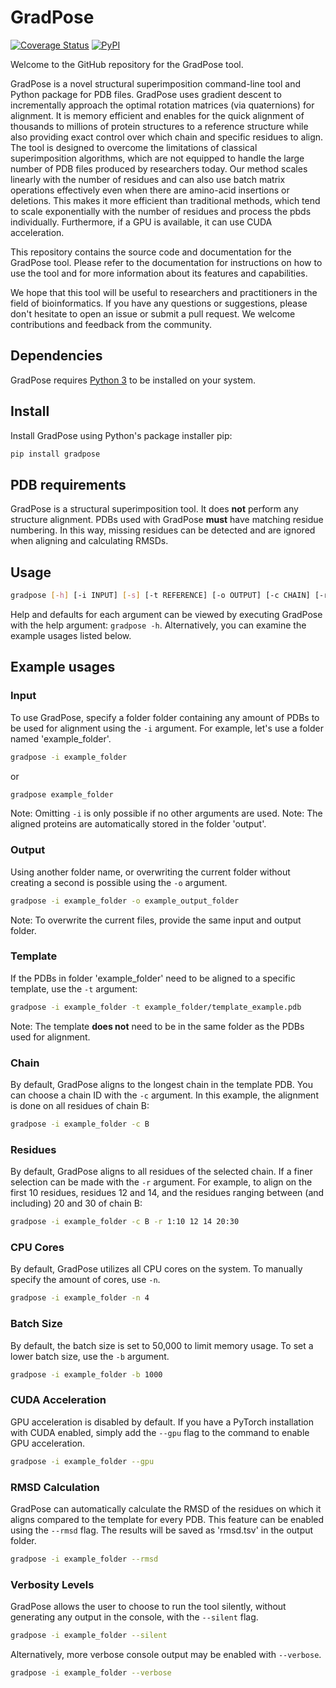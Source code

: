 # GradPose
[![Coverage Status](https://coveralls.io/repos/github/X-lab-3D/GradPose/badge.svg?branch=main)](https://coveralls.io/github/X-lab-3D/GradPose?branch=main)
[![PyPI](https://img.shields.io/pypi/v/gradpose)](https://pypi.org/project/gradpose/)


Welcome to the GitHub repository for the GradPose tool.

GradPose is a novel structural superimposition command-line tool and Python package for PDB files. GradPose uses gradient descent to incrementally approach the optimal rotation matrices (via quaternions) for alignment.  It is memory efficient and enables for the quick alignment of thousands to millions of protein structures to a reference structure while also providing exact control over which chain and specific residues to align. The tool is designed to overcome the limitations of classical superimposition algorithms, which are not equipped to handle the large number of PDB files produced by researchers today. Our method scales linearly with the number of residues and can also use batch matrix operations effectively even when there are amino-acid insertions or deletions. This makes it more efficient than traditional methods, which tend to scale exponentially with the number of residues and process the pbds individually. Furthermore, if a GPU is available, it can use CUDA acceleration.

This repository contains the source code and documentation for the GradPose tool. Please refer to the documentation for instructions on how to use the tool and for more information about its features and capabilities.

We hope that this tool will be useful to researchers and practitioners in the field of bioinformatics. If you have any questions or suggestions, please don't hesitate to open an issue or submit a pull request. We welcome contributions and feedback from the community.


## Dependencies
GradPose requires [Python 3](https://www.python.org/downloads/) to be installed on your system.


## Install

Install GradPose using Python's package installer pip:
```sh
pip install gradpose
```

## PDB requirements
GradPose is a structural superimposition tool. It does **not** perform any structure alignment. PDBs used with GradPose **must** have matching residue numbering. In this way, missing residues can be detected and are ignored when aligning and calculating RMSDs.

## Usage

```sh
gradpose [-h] [-i INPUT] [-s] [-t REFERENCE] [-o OUTPUT] [-c CHAIN] [-r RESIDUES [RESIDUES ...]] [-n N_CORES] [-b BATCH_SIZE] [--gpu] [--rmsd] [--silent] [--verbose]
```
Help and defaults for each argument can be viewed by executing GradPose with the help argument: ``gradpose -h``.
Alternatively, you can examine the example usages listed below.

## Example usages

### Input
To use GradPose, specify a folder folder containing any amount of PDBs to be used for alignment using the ``-i`` argument.
For example, let's use a folder named 'example_folder'.
```sh
gradpose -i example_folder
```
or
```sh
gradpose example_folder
```
Note: Omitting ``-i`` is only possible if no other arguments are used.
Note: The aligned proteins are automatically stored in the folder 'output'.

### Output
Using another folder name, or overwriting the current folder without creating a second is possible using the ``-o`` argument.
```sh
gradpose -i example_folder -o example_output_folder
```
Note: To overwrite the current files, provide the same input and output folder.

### Template
If the PDBs in folder 'example_folder' need to be aligned to a specific template, use the ``-t`` argument:
```sh
gradpose -i example_folder -t example_folder/template_example.pdb
```
Note: The template **does not** need to be in the same folder as the PDBs used for alignment.

### Chain
By default, GradPose aligns to the longest chain in the template PDB. You can choose a chain ID with the ``-c`` argument.
In this example, the alignment is done on all residues of chain B:
```sh
gradpose -i example_folder -c B
```

### Residues
By default, GradPose aligns to all residues of the selected chain. If a finer selection can be made with the ``-r`` argument.
For example, to align on the first 10 residues, residues 12 and 14, and the residues ranging between (and including) 20 and 30 of chain B:
```sh
gradpose -i example_folder -c B -r 1:10 12 14 20:30
```

### CPU Cores
By default, GradPose utilizes all CPU cores on the system. To manually specify the amount of cores, use ``-n``.
```sh
gradpose -i example_folder -n 4
```

### Batch Size
By default, the batch size is set to 50,000 to limit memory usage. To set a lower batch size, use the ``-b`` argument.
```sh
gradpose -i example_folder -b 1000
```

### CUDA Acceleration
GPU acceleration is disabled by default. If you have a PyTorch installation with CUDA enabled, simply add the ``--gpu`` flag to the command to enable GPU acceleration.
```sh
gradpose -i example_folder --gpu
```

### RMSD Calculation
GradPose can automatically calculate the RMSD of the residues on which it aligns compared to the template for every PDB. This feature can be enabled using the ``--rmsd`` flag. The results will be saved as 'rmsd.tsv' in the output folder.
```sh
gradpose -i example_folder --rmsd
```

### Verbosity Levels
GradPose allows the user to choose to run the tool silently, without generating any output in the console, with the ``--silent`` flag.
```sh
gradpose -i example_folder --silent
```

Alternatively, more verbose console output may be enabled with ``--verbose``.
```sh
gradpose -i example_folder --verbose
```
